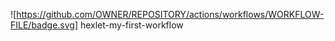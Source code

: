 ![https://github.com/OWNER/REPOSITORY/actions/workflows/WORKFLOW-FILE/badge.svg]
hexlet-my-first-workflow
